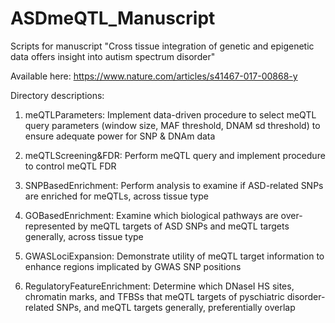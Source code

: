 # ASDmeQTL_Manuscript
Scripts for manuscript "Cross tissue integration of genetic and epigenetic data offers insight into autism spectrum disorder"

Available here: https://www.nature.com/articles/s41467-017-00868-y

Directory descriptions:

1) meQTLParameters: Implement data-driven procedure to select meQTL query parameters 
(window size, MAF threshold, DNAM sd threshold) to ensure adequate power for SNP & DNAm data
		
2) meQTLScreening&FDR: Perform meQTL query and implement procedure to control meQTL FDR 
	
3) SNPBasedEnrichment: Perform analysis to examine if ASD-related SNPs are enriched for meQTLs, across tissue type
	
4) GOBasedEnrichment: Examine which biological pathways are over-represented by meQTL targets of 
ASD SNPs and meQTL targets generally, across tissue type
		
5) GWASLociExpansion: Demonstrate utility of meQTL target information to enhance regions implicated 
by GWAS SNP positions
		
6) RegulatoryFeatureEnrichment: Determine which DNaseI HS sites, chromatin marks, and TFBSs that 
meQTL targets of pyschiatric disorder-related SNPs, and meQTL targets generally, preferentially overlap


